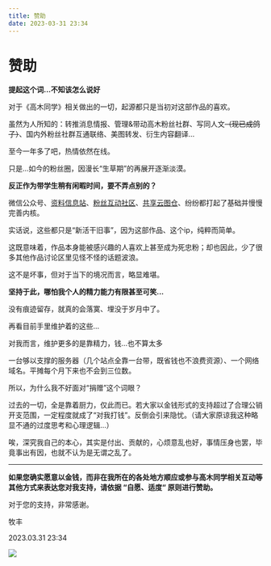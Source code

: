 ```yaml
---
title: 赞助
date: 2023-03-31 23:34
---
```


# 赞助

**提起这个词...不知该怎么说好**



对于《高木同学》相关做出的一切，起源都只是当初对这部作品的喜欢。

虽然为人所知的：转推消息情报、管理&带动高木粉丝社群、写同人文~~（现已成鸽子）~~、国内外粉丝社群互通联络、美图转发、衍生内容翻译...

至今一年多了吧，热情依然在线。

只是...如今的粉丝圈，因漫长“生草期”的再展开逐渐淡漠。<br/>



**反正作为带学生稍有闲暇时间，要不弄点别的？**

微信公众号、[资料信息站](https:takagi3.cn)、[粉丝互动社区](https://club.takagi3.cn)、[共享云图仓](https://shareimg.takagi3.cn)、纷纷都打起了基础并慢慢完善内核。



实话说，这些都只是“新活干旧事”，因为这部作品、这个ip，纯粹而简单。

这既意味着，作品本身能被感兴趣的人喜欢上甚至成为死忠粉；却也因此，少了很多其他作品讨论区里见怪不怪的话题波浪。

这不是坏事，但对于当下的境况而言，略显难堪。<br/>



**坚持于此，哪怕我个人的精力能力有限甚至可笑...**


没有痕迹留存，就真的会落寞、埋没于岁月中了。


再看目前手里维护着的这些...

对我而言，维护更多的是靠精力，钱...也不算太多

一台够以支撑的服务器（几个站点全靠一台带，既省钱也不浪费资源）、一个网络域名。平摊每个月下来也不会到三位数。



所以，为什么我不好面对“捐赠”这个词眼？

过去的一切，全是靠着厨力，仅此而已。若大家以金钱形式的支持超过了合理公销开支范围，一定程度就成了“对我打钱”。反倒会引来隐忧。（请大家原谅我这种略显不通的过度思考和心理逻辑...）

唉，深究我自己的本心，其实是付出、贡献的，心烦意乱也好，事情压身也罢，毕竟事出有因，也就不认为是无谓之乱了。<br/>


***

**如果您确实愿意以金钱，而非在我所在的各处地方顺应或参与高木同学相关互动等其他方式来表达您对我支持，请依据 “自愿、适度“ 原则进行赞助。**

对于您的支持，非常感谢。

牧丰

2023.03.31 23:34


![](https://pic.mufeng086.top/images/2023/03/19/QR-code.png)
